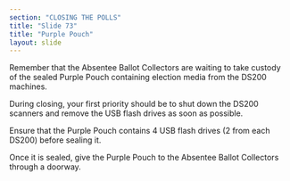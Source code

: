 ```yaml
---
section: "CLOSING THE POLLS"
title: "Slide 73"
title: "Purple Pouch"
layout: slide
---
```


Remember that the Absentee Ballot Collectors are waiting to take custody of the sealed Purple Pouch containing election media from the DS200 machines.

During closing, your first priority should be to shut down the DS200 scanners and remove the USB flash drives as soon as possible.

Ensure that the Purple Pouch contains 4 USB flash drives (2 from each DS200) before sealing it.

Once it is sealed, give the Purple Pouch to the Absentee Ballot Collectors through a doorway.




